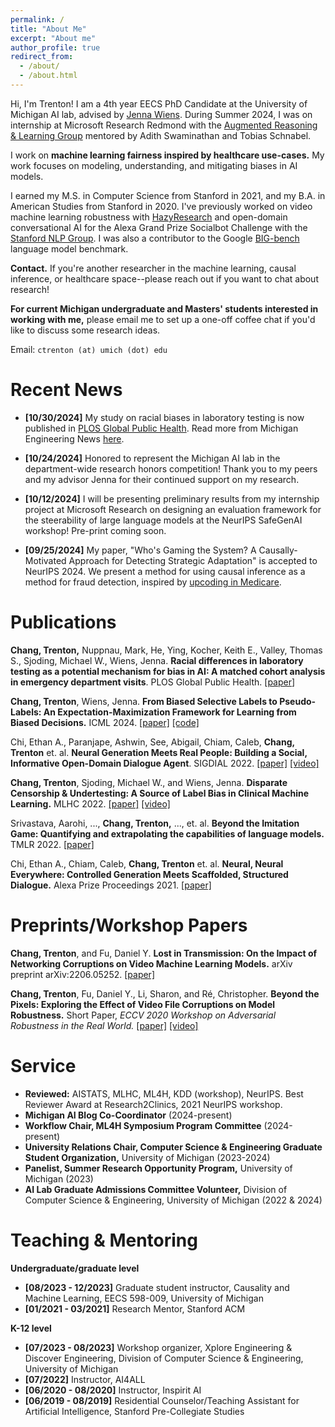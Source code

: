 ```yaml
---
permalink: /
title: "About Me"
excerpt: "About me"
author_profile: true
redirect_from: 
  - /about/
  - /about.html
---
```


Hi, I'm Trenton! I am a 4th year EECS PhD Candidate at the University of Michigan AI lab, advised by [Jenna Wiens](https://wiens-group.engin.umich.edu/). During Summer 2024, I was on internship at Microsoft Research Redmond with the [Augmented Reasoning & Learning Group](https://www.microsoft.com/en-us/research/group/augmented-learning-and-reasoning/) mentored by Adith Swaminathan and Tobias Schnabel.

I work on **machine learning fairness inspired by healthcare use-cases.** My work focuses on modeling, understanding, and mitigating biases in AI models.

I earned my M.S. in Computer Science from Stanford in 2021, and my B.A. in American Studies from Stanford in 2020. I've previously worked on video machine learning robustness with [HazyResearch](https://hazyresearch.stanford.edu/) and open-domain conversational AI for the Alexa Grand Prize Socialbot Challenge with the [Stanford NLP Group](https://stanfordnlp.github.io/chirpycardinal/). I was also a contributor to the Google [BIG-bench](https://github.com/google/BIG-bench) language model benchmark.

**Contact.** If you're another researcher in the machine learning, causal inference, or healthcare space--please reach out if you want to chat about research! 

**For current Michigan undergraduate and Masters' students interested in working with me,** please email me to set up a one-off coffee chat if you'd like to discuss some research ideas. 

Email: `ctrenton (at) umich (dot) edu`

Recent News
======

* **[10/30/2024]** My study on racial biases in laboratory testing is now published in [PLOS Global Public Health](https://journals.plos.org/globalpublichealth/article?id=10.1371/journal.pgph.0003555). Read more from Michigan Engineering News [here](https://cse.engin.umich.edu/stories/accounting-for-bias-in-medical-data-helps-prevent-ai-from-amplifying-racial-disparity).

* **[10/24/2024]** Honored to represent the Michigan AI lab in the department-wide research honors competition! Thank you to my peers and my advisor Jenna for their continued support on my research.

* **[10/12/2024]** I will be presenting preliminary results from my internship project at Microsoft Research on designing an evaluation framework for the steerability of large language models at the NeurIPS SafeGenAI workshop! Pre-print coming soon.

* **[09/25/2024]** My paper, "Who's Gaming the System? A Causally-Motivated Approach for Detecting Strategic Adaptation" is accepted to NeurIPS 2024. We present a method for using causal inference as a method for fraud detection, inspired by [upcoding in Medicare](https://www.nytimes.com/2022/10/08/upshot/medicare-advantage-fraud-allegations.html). 

Publications
======
**Chang, Trenton,** Nuppnau, Mark, He, Ying, Kocher, Keith E., Valley, Thomas S., Sjoding, Michael W., Wiens, Jenna. **Racial differences in laboratory testing as a potential mechanism for bias in AI: A matched cohort analysis in emergency department visits**. PLOS Global Public Health. [[paper](https://journals.plos.org/globalpublichealth/article?id=10.1371/journal.pgph.0003555)]

**Chang, Trenton**, Wiens, Jenna. **From Biased Selective Labels to Pseudo-Labels: An Expectation-Maximization Framework for Learning from Biased Decisions.** ICML 2024. [[paper]](https://arxiv.org/abs/2406.18865) [[code]](https://github.com/MLD3/DCEM/)

Chi, Ethan A., Paranjape, Ashwin, See, Abigail, Chiam, Caleb, **Chang, Trenton** et. al. **Neural Generation Meets Real People: Building a Social, Informative Open-Domain Dialogue Agent**. SIGDIAL 2022. [[paper]](https://aclanthology.org/2022.sigdial-1.37/) [[video]](https://www.youtube.com/watch?v=4F3Az88q3KI)

**Chang, Trenton**, Sjoding, Michael W., and Wiens, Jenna. **Disparate Censorship & Undertesting: A Source of Label Bias in Clinical Machine Learning.** MLHC 2022. [[paper]](https://arxiv.org/abs/2208.01127) [[video]](https://www.youtube.com/watch?v=Ty_l4SqKyCI)

Srivastava, Aarohi, ..., **Chang, Trenton,** ..., et. al. **Beyond the Imitation Game: Quantifying and extrapolating the capabilities of language models.** TMLR 2022. [[paper]](https://arxiv.org/abs/2206.04615)

Chi, Ethan A., Chiam, Caleb, **Chang, Trenton** et. al. **Neural, Neural Everywhere: Controlled Generation Meets Scaffolded, Structured Dialogue.** Alexa Prize Proceedings 2021. [[paper]](files/alexa_prize_report.pdf)

Preprints/Workshop Papers
======

**Chang, Trenton**, and Fu, Daniel Y. **Lost in Transmission: On the Impact of Networking Corruptions on Video Machine Learning Models.** arXiv preprint arXiv:2206.05252. [[paper]](https://arxiv.org/pdf/2206.05252.pdf)

**Chang, Trenton**, Fu, Daniel Y., Li, Sharon, and Ré, Christopher. **Beyond the Pixels: Exploring the Effect of Video File Corruptions on Model Robustness.** Short Paper, *ECCV 2020 Workshop on Adversarial Robustness in the Real World.* [[paper]](http://pages.cs.wisc.edu/~sharonli/publications/video-corruption.pdf) [[video]](https://www.youtube.com/watch?v=RXYD4jMZyV0)

Service
======
* **Reviewed:** AISTATS, MLHC, ML4H, KDD (workshop), NeurIPS. Best Reviewer Award at Research2Clinics, 2021 NeurIPS workshop. 
* **Michigan AI Blog Co-Coordinator** (2024-present)
* **Workflow Chair, ML4H Symposium Program Committee** (2024-present)
* **University Relations Chair, Computer Science & Engineering Graduate Student Organization,** University of Michigan (2023-2024)
* **Panelist, Summer Research Opportunity Program,** University of Michigan (2023)
* **AI Lab Graduate Admissions Committee Volunteer,** Division of Computer Science & Engineering, University of Michigan (2022 & 2024)

Teaching & Mentoring
======

**Undergraduate/graduate level**
* **[08/2023 - 12/2023]** Graduate student instructor, Causality and Machine Learning, EECS 598-009, University of Michigan
* **[01/2021 - 03/2021]** Research Mentor, Stanford ACM

**K-12 level**
* **[07/2023 - 08/2023]** Workshop organizer, Xplore Engineering & Discover Engineering, Division of Computer Science & Engineering, University of Michigan
* **[07/2022]** Instructor, AI4ALL
* **[06/2020 - 08/2020]** Instructor, Inspirit AI
* **[06/2019 - 08/2019]** Residential Counselor/Teaching Assistant for Artificial Intelligence, Stanford Pre-Collegiate Studies

